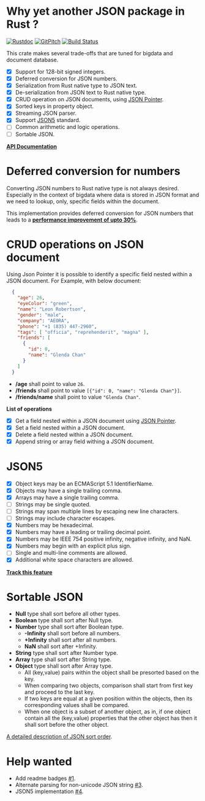 Why yet another JSON package in Rust ?
======================================

[![Rustdoc](https://img.shields.io/badge/rustdoc-hosted-blue.svg)](https://docs.rs/jsondata)
[![GitPitch](https://gitpitch.com/assets/badge.svg)](https://gitpitch.com/bnclabs/jsondata/master?grs=github)
[![Build Status](https://travis-ci.org/bnclabs/jsondata.svg?branch=master)](https://travis-ci.org/bnclabs/jsondata)

This crate makes several trade-offs that are tuned for bigdata
and document database.

* [x] Support for 128-bit signed integers.
* [x] Deferred conversion for JSON numbers.
* [x] Serialization from Rust native type to JSON text.
* [x] De-serialization from JSON text to Rust native type.
* [x] CRUD operation on JSON documents, using [JSON Pointer][jptr].
* [x] Sorted keys in property object.
* [x] Streaming JSON parser.
* [x] Support [JSON5](http://json5.org) standard.
* [ ] Common arithmetic and logic operations.
* [ ] Sortable JSON.

**[API Documentation](https://docs.rs/jsondata)**

Deferred conversion for numbers
===============================

Converting JSON numbers to Rust native type is not always desired.
Especially in the context of bigdata where data is stored in JSON
format and we need to lookup, only, specific fields within the document.

This implementation provides deferred conversion for JSON numbers
that leads to a **[performance improvement of upto 30%][commit-deferred]**.

CRUD operations on JSON document
================================

Using Json Pointer it is possible to identify a specific field nested within
a JSON document. For Example, with below document:

```json
  {
    "age": 26,
    "eyeColor": "green",
    "name": "Leon Robertson",
    "gender": "male",
    "company": "AEORA",
    "phone": "+1 (835) 447-2960",
    "tags": [ "officia", "reprehenderit", "magna" ],
    "friends": [
      {
        "id": 0,
        "name": "Glenda Chan"
      }
    ]
  }
```

* **/age** shall point to value ``26``.
* **/friends** shall point to value ``[{"id": 0, "name": "Glenda Chan"}]``.
* **/friends/name** shall point to value ``"Glenda Chan"``.

**List of operations**

* [x] Get a field nested within a JSON document using [JSON Pointer][jptr].
* [x] Set a field nested within a JSON document.
* [x] Delete a field nested within a JSON document.
* [x] Append string or array field withing a JSON document.

JSON5
=====

* [x] Object keys may be an ECMAScript 5.1 IdentifierName.
* [x] Objects may have a single trailing comma.
* [x] Arrays may have a single trailing comma.
* [ ] Strings may be single quoted.
* [ ] Strings may span multiple lines by escaping new line characters.
* [ ] Strings may include character escapes.
* [x] Numbers may be hexadecimal.
* [x] Numbers may have a leading or trailing decimal point.
* [x] Numbers may be IEEE 754 positive infinity, negative infinity, and NaN.
* [x] Numbers may begin with an explicit plus sign.
* [ ] Single and multi-line comments are allowed.
* [x] Additional white space characters are allowed.

**[Track this feature](https://github.com/bnclabs/jsondata/issues/4)**

Sortable JSON
=============

* **Null** type shall sort before all other types.
* **Boolean** type shall sort after Null type.
* **Number** type shall sort after Boolean type.
  * **-Infinity** shall sort before all numbers.
  * **+Infinity** shall sort after all numbers.
  * **NaN** shall sort after +Infinity.
* **String** type shall sort after Number type.
* **Array** type shall sort after String type.
* **Object** type shall sort after Array type.
  * All (key,value) pairs within the object shall be presorted based
    on the key.
  * When comparing two objects, comparison shall start from first key
    and proceed to the last key.
  * If two keys are equal at a given position within the objects, then
    its corresponding values shall be compared.
  * When one object is a subset of another object, as in, if one object
    contain all the (key,value) properties that the other object has
    then it shall sort before the other object.

[A detailed description of JSON sort order][json-sort-order].

Help wanted
===========

* Add readme badges [#1][#1].
* Alternate parsing for non-unicode JSON string [#3][#3].
* JSON5 implementation [#4][#4].

[commit-deferred]: https://github.com/bnclabs/jsondata/commit/70e6dedf0121f16e130f224daaa23948f5a5d782
[jptr]: https://tools.ietf.org/html/rfc6901
[#1]: https://github.com/bnclabs/jsondata/issues/1
[#3]: https://github.com/bnclabs/jsondata/issues/3
[#4]: https://github.com/bnclabs/jsondata/issues/4
[json-sort-order]: https://prataprc.github.io/json-sort-order.html
